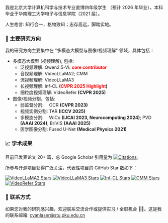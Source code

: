 我是北京大学计算机科学与技术专业直博四年级学生 （预计 2026 年毕业），本科毕业于华南理工大学电子与信息学院（2021 届）。

人生格言: 知行合一，格物致知；志存高远，脚踏实地。

### 📌 主要研究方向

我的研究方向主要集中在 "多模态大模型与图像/视频理解" 领域，具体包括：

* 多模态大模型 (视频理解), 包括:
    * 泛视频理解: Qwen2.5-VL **<font color="red">core contributor</font>**
    * 音视频理解: VideoLLaMA2; CMM
    * 流视频理解: VideoLLaMA3
    * 长视频理解: Inf-CL **(<font color="red">CVPR 2025 Highlight</font>)**
    * 细粒度视频理解: VideoRefer **(CVPR 2025)**
* 图像/视频分割，包括:
    * 弱监督分割:&emsp; OCR **(CVPR 2023)**
    * 视频实例分割: TAR **(ICCV 2025)**
    * 多模态分割:&emsp; WiCo **(IJCAI 2023, Neurocomputing 2024)**; PVD **(AAAI 2024)**; BriVIS **(AAAI 2025)**
    * 医学图像分割: Fused U-Net **(Medical Physics 2021)**

### 📈 学术成果

目前已发表论文 20+ 篇，总 Google Scholar 引用量为 <a href="https://scholar.google.com/citations?user=Jkkp8JAAAAAJ" target="_blank">
<img src=" https://img.shields.io/endpoint?logo=Google%20Scholar&url=https%3A%2F%2Fcdn.jsdelivr.net%2Fgh%2Fclownrat6%2Fclownrat6.github.io@google-scholar-stats%2Fgoogle_scholar_crawler%2Fresults%2Fgs_data_shieldsio.json&labelColor=f6f6f6&color=9cf&style=flat&label=citations" alt="Citations"></a>。

所参与开源项目获得广泛关注，代表性项目的 GitHub Star 数如下：

<a href=" https://github.com/DAMO-NLP-SG/VideoLLaMA2 " target="_blank"><img src="https://img.shields.io/github/stars/DAMO-NLP-SG/VideoLLaMA2?style=social" alt="VideoLLaMA2 Stars"></a> <a href=" https://github.com/DAMO-NLP-SG/VideoLLaMA3 " target="_blank"><img src="https://img.shields.io/github/stars/DAMO-NLP-SG/VideoLLaMA3?style=social" alt="VideoLLaMA3 Stars"></a> <a href=" https://github.com/DAMO-NLP-SG/Inf-CL " target="_blank"><img src="https://img.shields.io/github/stars/DAMO-NLP-SG/Inf-CL?style=social" alt="Inf-CL Stars"></a> <a href=" https://github.com/DAMO-NLP-SG/CMM " target="_blank"><img src="https://img.shields.io/github/stars/DAMO-NLP-SG/CMM?style=social" alt="CMM Stars"></a> <a href=" https://github.com/DAMO-NLP-SG/VideoRefer " target="_blank"><img src="https://img.shields.io/github/stars/DAMO-NLP-SG/VideoRefer?style=social" alt="VideoRefer Stars"></a> 

### 💬 联系方式

如果您对我的研究感兴趣，欢迎联系交流合作或提供实习 / 全职机会 🙏🙏。这是我的联系邮箱: cyanlaser@stu.pku.edu.cn
